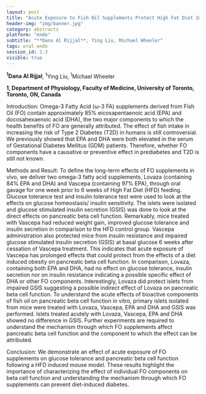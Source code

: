 ```yaml
---
layout: post
title: "Acute Exposure to Fish Oil Supplements Protect High Fat Diet Impaired Pancreatic Beta Cell Function "
header-img: "img/banner.jpg"
category: abstracts
platform: "endo"
subtitle: "**Dana Al Rijjal**, Ying Liu, Michael Wheeler"
tags: oral endo
session_id: 2.3
visible: true
---
```

**<sup>1</sup>Dana Al Rijjal**, <sup>1</sup>Ying Liu, <sup>1</sup>Michael Wheeler

__1, Department of Physiology, Faculty of Medicine, University of Toronto, Toronto, ON, Canada__

Introduction: Omega-3 Fatty Acid (ω-3 FA) supplements derived from Fish Oil (FO) contain approximately 85% eicosapentaenoic acid (EPA) and docosahexaenoic acid (DHA), the two major components to which the health benefits of FO are generally attributed. The effect of fish intake in increasing the risk of Type 2 Diabetes (T2D) in humans is still controversial. We previously showed that EPA and DHA were both elevated in the serum of Gestational Diabetes Mellitus (GDM) patients. Therefore, whether FO components have a causative or preventive effect in prediabetes and T2D is still not known. 

Methods and Result: To define the long-term effects of FO supplements in vivo, we deliver two omega-3 fatty acid supplements, Lovaza (containing 84% EPA and DHA) and Vascepa (containing 97% EPA), through oral gavage for one week prior to 6 weeks of High Fat Diet (HFD) feeding. Glucose tolerance test and insulin tolerance test were used to look at the effects on glucose homeostasis/ insulin sensitivity. The islets were isolated and glucose stimulated insulin secretion (GSIS) was done to look at the direct effects on pancreatic beta cell function. Remarkably, mice treated with Vascepa had reduced weight gain, improved glucose tolerance and insulin secretion in comparison to the HFD control group. Vascepa administration also protected mice from insulin resistance and impaired glucose stimulated insulin secretion (GSIS) at basal glucose 6 weeks after cessation of Vascepa treatment. This indicates that acute exposure of Vascepa has prolonged effects that could protect from the effects of a diet induced obesity on pancreatic beta cell function. In comparison, Lovaza, containing both EPA and DHA, had no effect on glucose tolerance, insulin secretion nor on insulin resistance indicating a possible specific effect of DHA or other FO components. Interestingly, Lovaza did protect islets from impaired GSIS suggesting a possible indirect effect of Lovaza on pancreatic beta cell function. To understand the acute effects of bioactive components of fish oil on pancreatic beta cell function in vitro, primary islets isolated from mice were treated with Lovaza, Vascepa, EPA and DHA and GSIS was performed. Islets treated acutely with Lovaza, Vascepa, EPA and DHA showed no difference in GSIS. Further experiments are required to understand the mechanism through which FO supplements affect pancreatic beta cell function and the component to which the effect can be attributed. 

Conclusion: We demonstrate an effect of acute exposure of FO supplements on glucose tolerance and pancreatic beta cell function following a HFD induced mouse model. These results highlight the importance of characterizing the effect of individual FO components on beta cell function and understanding the mechanism through which FO supplements can prevent diet-induced diabetes.
